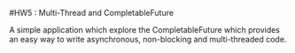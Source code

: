 #HW5 : Multi-Thread and CompletableFuture

A simple application which explore the CompletableFuture which provides an easy way to write asynchronous, non-blocking and multi-threaded code.
